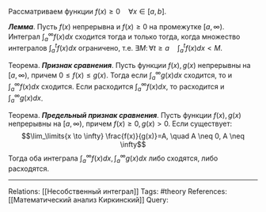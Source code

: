 Рассматриваем функции $f(x) \ge 0 \quad \forall x \in [a,b]$. 

***Лемма***. Пусть $f(x)$ непрерывна и $f(x) \ge 0$ на промежутке $[a, \infty)$. Интеграл $\int_a^\infty f(x) dx$ сходится тогда и только тогда, когда множество интегралов $\int_a^t f(x)dx$ ограничено, т.е. $\exists M \colon \forall t \ge a \quad \int_a^t f(x)dx < M$. 

Теорема. ***Признак сравнения***. Пусть функции $f(x), g(x)$ непрерывны на $[a,\infty)$, причем $0 \le f(x) \le g(x)$. Тогда если $\int_a^{\infty} g(x)dx$ сходится, то и $\int_a^\infty f(x)dx$ сходится. Если расходится $\int_a^{\infty} f(x)dx$, то расходится и $\int_a^{\infty} g(x)dx$.

Теорема. ***Предельный признак сравнения***. Пусть функции $f(x), g(x)$ непрерывны на $[a, \infty)$, причем $f(x) \ge 0, g(x) > 0$. Если существует: 
$$\lim_\limits{x \to \infty} \frac{f(x)}{g(x)}=A, \quad A \neq 0, A \neq \infty$$
Тогда оба интеграла $\int_a^{\infty} f(x)dx, \int_a^{\infty} g(x)dx$ либо сходятся, либо расходятся. 

___
Relations: [[Несобственный интеграл]] 
Tags: #theory 
References: [[Математический анализ Киркинский]] 
Query: 